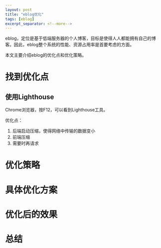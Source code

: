 ```yaml
---
layout: post
title: "eblog优化"
tags: [eblog]
excerpt_separator: <!--more-->
---
```


eblog，定位是基于低端服务器的个人博客，目标是使得人人都能拥有自己的博客。因此，eblog整个系统的性能、资源占用率是首要考虑的方面。

本文主要介绍eblog的优化点和优化策略。

# 找到优化点
## 使用Lighthouse
Chrome浏览器，按F12，可以看到Lighthouse工具。

优化点：
1. 后端启动压缩，使得网络中传输的数据变小
2. 前端压缩
3. 需要时再请求

# 优化策略

# 具体优化方案

# 优化后的效果

# 总结